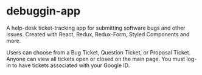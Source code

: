 # debuggin-app

A help-desk ticket-tracking app for submitting software bugs and other issues. 
Created with React, Redux, Redux-Form, Styled Components and more.

Users can choose from a Bug Ticket, Question Ticket, or Proposal Ticket.
Anyone can view all tickets open or closed on the main page. You must log-in to have tickets
associated with your Google ID. 
